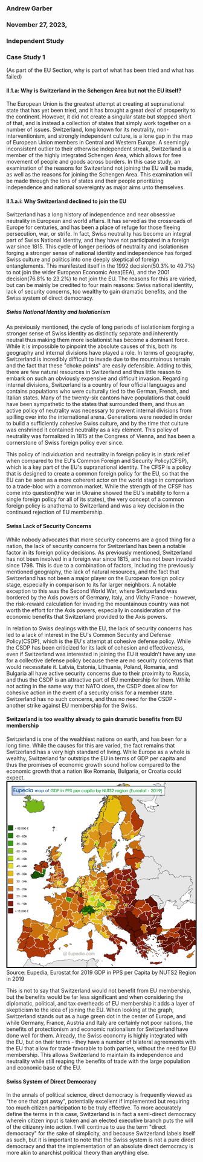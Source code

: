 ### Andrew Garber
### November 27, 2023,
### Independent Study 
### Case Study 1 

(As part of the EU Section, why is part of what has been tried and what has failed)

#### II.1.a: Why is Switzerland in the Schengen Area but not the EU itself?
The European Union is the greatest attempt at creating at supranational state that has yet been tried, and it has brought a great deal of prosperity to the continent. However, it did not create a singular state but stopped short of that, and is instead a collection of states that simply work together on a number of issues. Switzerland, long known for its neutrality, non-interventionism, and strongly independent culture, is a lone gap in the map of European Union members in Central and Western Europe. A seemingly inconsistent outlier to their otherwise independent streak, Switzerland is a member of the highly integrated Schengen Area, which allows for free movement of people and goods across borders. In this case study, an examination of the reasons for Switzerland not joining the EU will be made, as well as the reasons for joining the Schengen Area. This examination will be made through the lens of states and their people prioritizing independence and national sovereignty as major aims unto themselves.

#### II.1.a.i: Why Switzerland declined to join the EU

Switzerland has a long history of independence and near obsessive neutrality in European and world affairs. It has served as the crossroads of Europe for centuries, and has been a place of refuge for those fleeing persecution, war, or strife. In fact, Swiss neutrality has become an integral part of Swiss National Identity, and they have not participated in a foreign war since 1815. This cycle of longer periods of neutrality and isolationism forging a stronger sense of national identity and independence has forged Swiss culture and politics into one deeply skeptical of foreign entanglements. This manifested itself in the 1992 decision(50.3% to 49.7%) to not join the wider European Economic Area(EEA), and the 2001 decision(76.8% to 23.2%) to not join the EU. The reasons for this are varied, but can be mainly be credited to four main reasons: Swiss national identity, lack of security concerns, too wealthy to gain dramatic benefits, and the Swiss system of direct democracy.

##### Swiss National Identity and Isolationism

As previously mentioned, the cycle of long periods of isolationism forging a stronger sense of Swiss identity as distinctly separate and inherently neutral thus making them more isolationist has become a dominant force. While it is impossible to pinpoint the absolute causes of this, both its geography and internal divisions have played a role. In terms of geography, Switzerland is incredibly difficult to invade due to the mountainous terrain and the fact that these "choke points" are easily defensible. Adding to this, there are few natural resources in Switzerland and thus little reason to embark on such an obviously expensive and difficult invasion. Regarding internal divisions, Switzerland is a country of four official languages and contains populations who were culturally tied to the German, French, and Italian states. Many of the twenty-six cantons have populations that could have been sympathetic to the states that surrounded them, and thus an active policy of neutrality was necessary to prevent internal divisions from spilling over into the international arena. Generations were needed in order to build a sufficiently cohesive Swiss culture, and by the time that culture was enshrined it contained neutrality as a key element. This policy of neutrality was formalized in 1815 at the Congress of Vienna, and has been a cornerstone of Swiss foreign policy ever since. 

This policy of individuation and neutrality in foreign policy is in stark relief when compared to the EU's Common Foreign and Security Policy(CFSP), which is a key part of the EU's supranational identity. The CFSP is a policy that is designed to create a common foreign policy for the EU, so that the EU can be seen as a more coherent actor on the world stage in comparison to a trade-bloc with a common market. While the strength of the CFSP has come into question(the war in Ukraine showed the EU's inability to form a single foreign policy for all of its states), the very concept of a common foreign policy is anathema to Switzerland and was a key decision in the continued rejection of EU membership.

#### Swiss Lack of Security Concerns

While nobody advocates that more security concerns are a good thing for a nation, the lack of security concerns for Switzerland has been a notable factor in its foreign policy decisions. As previously mentioned, Switzerland has not been involved in a foreign war since 1815, and has not been invaded since 1798. This is due to a combination of factors, including the previously mentioned geography, the lack of natural resources, and the fact that Switzerland has not been a major player on the European foreign policy stage, especially in comparison to its far larger neighbors. A notable exception to this was the Second World War, where Switzerland was bordered by the Axis powers of Germany, Italy, and Vichy France - however, the risk-reward calculation for invading the mountainous country was not worth the effort for the Axis powers, especially in consideration of the economic benefits that Switzerland provided to the Axis powers. 

In relation to Swiss dealings with the EU, the lack of security concerns has led to a lack of interest in the EU's Common Security and Defense Policy(CSDP), which is the EU's attempt at cohesive defense policy. While the CSDP has been criticized for its lack of cohesion and effectiveness, even if Switzerland was interested in joining the EU it wouldn't have any use for a collective defense policy because there are no security concerns that would necessitate it. Latvia, Estonia, Lithuania, Poland, Romania, and Bulgaria all have active security concerns due to their proximity to Russia, and thus the CSDP is an attractive part of EU membership for them. While not acting in the same way that NATO does, the CSDP does allow for cohesive action in the event of a security crisis for a member state. Switzerland has no such concerns, and thus no need for the CSDP - another strike against EU membership for the Swiss.

#### Switzerland is too wealthy already to gain dramatic benefits from EU membership

Switzerland is one of the wealthiest nations on earth, and has been for a long time. While the causes for this are varied, the fact remains that Switzerland has a very high standard of living. While Europe as a whole is wealthy, Switzerland far outstrips the EU in terms of GDP per capita and thus the promises of economic growth sound hollow compared to the economic growth that a nation like Romania, Bulgaria, or Croatia could expect. 
![Alt text](../data/Switzerland_Case_Study/europe_gdp_pps_nuts2_2019.png)
Source: Eupedia, Eurostat for 2019 GDP in PPS per Capita by NUTS2 Region in 2019

This is not to say that Switzerland would not benefit from EU membership, but the benefits would be far less significant and when considering the diplomatic, political, and tax overheads of EU membership it adds a layer of skepticism to the idea of joining the EU. When looking at the graph, Switzerland stands out as a huge green dot in the center of Europe, and while Germany, France, Austria and Italy are certainly not poor nations, the benefits of protectionism and economic nationalism for Switzerland have done well for them. Already, the Swiss economy is highly integrated with the EU, but on their terms - they have a number of bilateral agreements with the EU that allow for trade favorable to both parties, without the need for EU membership. This allows Switzerland to maintain its independence and neutrality while still reaping the benefits of trade with the large population and economic base of the EU.

#### Swiss System of Direct Democracy

In the annals of political science, direct democracy is frequently viewed as "the one that got away", potentially excellent if implemented but requiring too much citizen participation to be truly effective. To more accurately define the terms in this case, Switzerland is in fact a semi-direct democracy wherein citizen input is taken and an elected executive branch puts the will of the citizenry into action. I will continue to use the term "direct democracy" for the sake of simplicity, and because Switzerland labels itself as such, but it is important to note that the Swiss system is not a pure direct democracy and that the implementation of an absolute direct democracy is more akin to anarchist political theory than anything else.